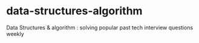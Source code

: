 # data-structures-algorithm
Data Structures &amp; algorithm : solving popular past tech interview questions weekly 
